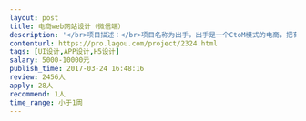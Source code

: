 ```yaml
---                
layout: post       
title: 电商web网站设计（微信端）           
description: '</br>项目描述：</br>项目名称为出手，出手是一个CtoM模式的电商，把有类似需求的消费者聚集起来，向厂家定制优质产品。对标网易严选。现在需要设计微信web的界面风格和布局（约10个主页面）。</br></br>关键点：</br>1、最好基于现有的VI基础去做，偏中式，苏韵，白水黑山，外加红色点缀。若不合适，可议。</br>2、和常规商城的区别在于每个商品有两个价格，成本价，和服务费，而两个价格的显示等级是齐平的，不存在主次。</br>3、商城UI应该配合什么样的图片风格，才能彰显出手的独特气质。这点需要涉及。</br>4、辨识度和美观，如果要选择其一，选择辨识度。</br>5、目前的SKU不多，10-20个，UI要考虑如何显得丰满，没那么空。</br>'     
contenturl: https://pro.lagou.com/project/2324.html      
tags: [UI设计,APP设计,H5设计]            
salary: 5000-10000元          
publish_time: 2017-03-24 16:48:16         
review: 2456人                   
apply: 28人                   
recommend: 1人                   
time_range: 小于1周              
---                 
```

